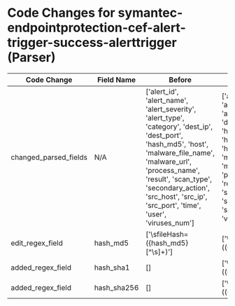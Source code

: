 # Code Changes for symantec-endpointprotection-cef-alert-trigger-success-alerttrigger (Parser)

| Code Change | Field Name | Before | After |
|-------------|------------|--------|-------|
| changed_parsed_fields | N/A | ['alert_id', 'alert_name', 'alert_severity', 'alert_type', 'category', 'dest_ip', 'dest_port', 'hash_md5', 'host', 'malware_file_name', 'malware_url', 'process_name', 'result', 'scan_type', 'secondary_action', 'src_host', 'src_ip', 'src_port', 'time', 'user', 'viruses_num'] | ['alert_id', 'alert_name', 'alert_severity', 'alert_type', 'category', 'dest_ip', 'dest_port', 'hash_md5', 'hash_sha1', 'hash_sha256', 'host', 'malware_file_name', 'malware_url', 'process_name', 'result', 'scan_type', 'secondary_action', 'src_host', 'src_ip', 'src_port', 'time', 'user', 'viruses_num'] |
| edit_regex_field | hash_md5 | ['\sfileHash=({hash_md5}[^\s]+)'] | ['\sfileHash=(({hash_sha256}\w{64})|({hash_sha1}\w{40})|({hash_md5}\w{32}))\s+'] |
| added_regex_field | hash_sha1 | [] | ['\sfileHash=(({hash_sha256}\w{64})|({hash_sha1}\w{40})|({hash_md5}\w{32}))\s+'] |
| added_regex_field | hash_sha256 | [] | ['\sfileHash=(({hash_sha256}\w{64})|({hash_sha1}\w{40})|({hash_md5}\w{32}))\s+'] |